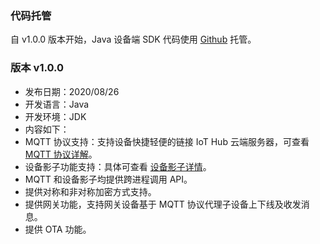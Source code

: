 

### 代码托管
 自 v1.0.0 版本开始，Java 设备端 SDK 代码使用 [Github](https://github.com/tencentyun/iot-device-java/tree/master/hub/hub-device-java) 托管。


### 版本 v1.0.0

- 发布日期：2020/08/26
- 开发语言：Java
- 开发环境：JDK
- 内容如下：
 - MQTT 协议支持：支持设备快捷轻便的链接 IoT Hub 云端服务器，可查看 [MQTT 协议详解](https://github.com/mcxiaoke/mqtt)。
 - 设备影子功能支持：具体可查看 [设备影子详情](https://cloud.tencent.com/document/product/634/11918)。
 - MQTT 和设备影子均提供跨进程调用 API。
 - 提供对称和非对称加密方式支持。
 - 提供网关功能，支持网关设备基于 MQTT 协议代理子设备上下线及收发消息。
 - 提供 OTA 功能。
